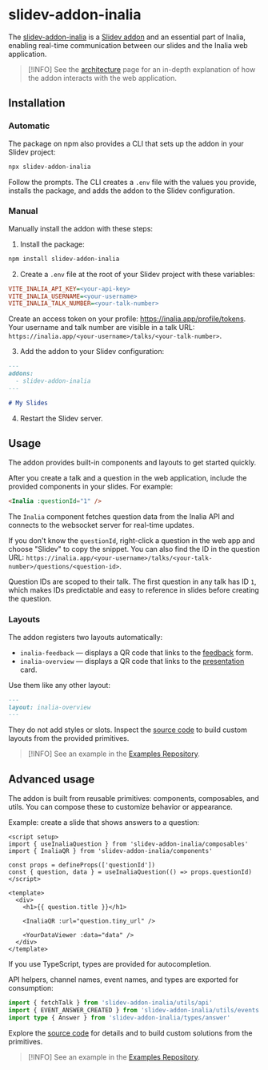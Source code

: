 # slidev-addon-inalia

The [slidev-addon-inalia](https://github.com/Inalia-App/slidev-addon-inalia) is a [Slidev addon](https://sli.dev/guide/theme-addon#use-addon) and an essential part of Inalia, enabling real-time communication between our slides and the Inalia web application.

> [!INFO]
> See the [architecture](./architecture.md) page for an in-depth explanation of how the addon interacts with the web application.

## Installation

### Automatic

The package on npm also provides a CLI that sets up the addon in your Slidev project:

```sh
npx slidev-addon-inalia
```

Follow the prompts. The CLI creates a `.env` file with the values you provide, installs the package, and adds the addon to the Slidev configuration.

### Manual

Manually install the addon with these steps:

1. Install the package:

```sh
npm install slidev-addon-inalia
```

2. Create a `.env` file at the root of your Slidev project with these variables:

```ini
VITE_INALIA_API_KEY=<your-api-key>
VITE_INALIA_USERNAME=<your-username>
VITE_INALIA_TALK_NUMBER=<your-talk-number>
```

Create an access token on your profile: https://inalia.app/profile/tokens. Your username and talk number are visible in a talk URL: `https://inalia.app/<your-username>/talks/<your-talk-number>`.

3. Add the addon to your Slidev configuration:

```md
---
addons:
  - slidev-addon-inalia
---

# My Slides
```

4. Restart the Slidev server.

## Usage

The addon provides built-in components and layouts to get started quickly.

After you create a talk and a question in the web application, include the provided components in your slides. For example:

```md
<Inalia :questionId="1" />
```

The `Inalia` component fetches question data from the Inalia API and connects to the websocket server for real-time updates.

If you don't know the `questionId`, right-click a question in the web app and choose "Slidev" to copy the snippet. You can also find the ID in the question URL: `https://inalia.app/<your-username>/talks/<your-talk-number>/questions/<question-id>`.

Question IDs are scoped to their talk. The first question in any talk has ID `1`, which makes IDs predictable and easy to reference in slides before creating the question.

### Layouts

The addon registers two layouts automatically:

- `inalia-feedback` — displays a QR code that links to the [feedback](./feedback.md) form.
- `inalia-overview` — displays a QR code that links to the [presentation](./presentation.md) card.

Use them like any other layout:

```md
---
layout: inalia-overview
---
```

They do not add styles or slots. Inspect the [source code](https://github.com/Inalia-App/slidev-addon-inalia) to build custom layouts from the provided primitives.

> [!INFO]
> See an example in the [Examples Repository](https://github.com/inalia-app/examples/tree/main/examples).

## Advanced usage

The addon is built from reusable primitives: components, composables, and utils. You can compose these to customize behavior or appearance.

Example: create a slide that shows answers to a question:

```vue
<script setup>
import { useInaliaQuestion } from 'slidev-addon-inalia/composables'
import { InaliaQR } from 'slidev-addon-inalia/components'

const props = defineProps(['questionId'])
const { question, data } = useInaliaQuestion(() => props.questionId)
</script>

<template>
  <div>
    <h1>{{ question.title }}</h1>

    <InaliaQR :url="question.tiny_url" />

    <YourDataViewer :data="data" />
  </div>
</template>
```

If you use TypeScript, types are provided for autocompletion.

API helpers, channel names, event names, and types are exported for consumption:

```ts
import { fetchTalk } from 'slidev-addon-inalia/utils/api'
import { EVENT_ANSWER_CREATED } from 'slidev-addon-inalia/utils/events'
import type { Answer } from 'slidev-addon-inalia/types/answer'
```

Explore the [source code](https://github.com/Inalia-App/slidev-addon-inalia) for details and to build custom solutions from the primitives.

> [!INFO]
> See an example in the [Examples Repository](https://github.com/inalia-app/examples/tree/main/examples).
